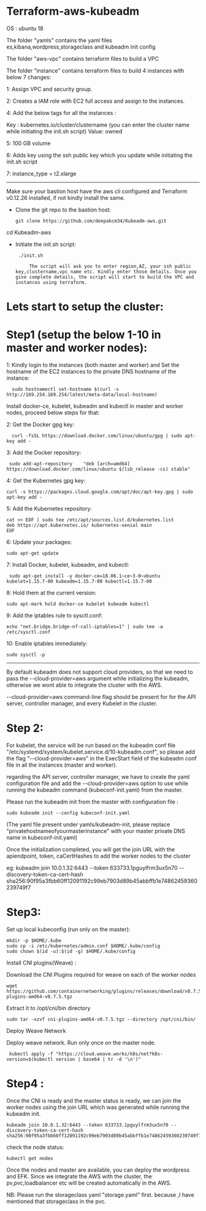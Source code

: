 # Terraform-aws-kubeadm

OS : ubuntu 18

The folder "yamls" contains the yaml files es,kibana,wordpress,storageclass and kubeadm init config

The folder "aws-vpc" contains terraform files to build a VPC

The folder "instance" contains terraform files to build 4 instances with below 7 changes:
 
 1: Assign VPC and security group.
 
 2: Creates a IAM role with EC2 full access and assign to the instances.
 
 4: Add the below tags for all the instances :
 
  Key : kubernetes.io/cluster/clustername (you can enter the cluster name while initiating the init.sh script)
  Value: owned 

  5: 100 GB volume

  6: Adds key using the ssh public key which you update while initiating the init.sh script

  7: instance_type = t2.xlarge

************************************************************************************************************

Make sure your bastion host have the aws cli configured and  Terraform v0.12.26 installed, if not kindly install the same.


* Clone the git repo to the bastion host:

      git clone https://github.com/deepakcm34/Kubeadm-aws.git

cd Kubeadm-aws


* Initiate the init.sh script:

       ./init.sh

           The script will ask you to enter region,AZ, your ssh public key,clustername,vpc name etc. Kindly enter those details. Once you give complete details, the script will start to build the VPC and instances using terraform.


#      Lets start to setup the cluster:


# Step1 (setup the below 1-10 in master and worker nodes):

  1: Kindly login to the instances (both master and worker) and Set the hostname of the EC2 instances to the private DNS hostname of the instance:
 
      sudo hostnamectl set-hostname $(curl -s http://169.254.169.254/latest/meta-data/local-hostname)
 
 Install docker-ce, kubelet, kubeadm and kubectl in master and worker nodes, proceed below steps for that:
 
  2: Get the Docker gpg key:

      curl -fsSL https://download.docker.com/linux/ubuntu/gpg | sudo apt-key add -

  3: Add the Docker repository:

     sudo add-apt-repository    "deb [arch=amd64] https://download.docker.com/linux/ubuntu $(lsb_release -cs) stable"
  
  
   4: Get the Kubernetes gpg key:

    curl -s https://packages.cloud.google.com/apt/doc/apt-key.gpg | sudo apt-key add -

   5: Add the Kubernetes repository:

    cat << EOF | sudo tee /etc/apt/sources.list.d/kubernetes.list
    deb https://apt.kubernetes.io/ kubernetes-xenial main
    EOF

   6: Update your packages:

    sudo apt-get update

   7: Install Docker, kubelet, kubeadm, and kubectl:
  
     sudo apt-get install -y docker-ce=18.06.1~ce~3-0~ubuntu kubelet=1.15.7-00 kubeadm=1.15.7-00 kubectl=1.15.7-00

   8: Hold them at the current version:

    sudo apt-mark hold docker-ce kubelet kubeadm kubectl

   9: Add the iptables rule to sysctl.conf:

    echo "net.bridge.bridge-nf-call-iptables=1" | sudo tee -a /etc/sysctl.conf

   10: Enable iptables immediately:

    sudo sysctl -p


---------------------------------------------------------------

By default kubeadm does not support cloud providers, so that we need to pass the --cloud-provider=aws argument while initializing the kubeadm, otherwise we wont able to integrate the cluster with the AWS.

--cloud-provider=aws command-line flag should be present for for the API server, controller manager, and every Kubelet in the cluster.

# Step 2:

For kubelet, the service will be run based on the kubeadm conf file "/etc/systemd/system/kubelet.service.d/10-kubeadm.conf", so please add the flag "--cloud-provider=aws" in the ExecStart field of the kubeadm conf file in all the instances (master and worker).

regarding the  API server, controller manager, we have to create the yaml configuration file and add the --cloud-provider=aws option to use while running the kubeadm command (kubeconf-init.yaml) from the master.

Please run the kubeadm init from the master with configuration file : 

    sudo kubeadm init --config kubeconf-init.yaml
    
(The yaml file present under yamls/kubeadm-init, please replace "privatehostnameofyourmasterinstance" with your master private DNS name in kubeconf-init.yaml)

Once the initialization completed, you will get the join URL with the apiendpoint, token,  caCertHashes to add the worker nodes to the cluster

eg:   kubeadm join 10.0.1.32:6443 --token 633733.1pguylfrm3ux5n70 --discovery-token-ca-cert-hash sha256:90f95a3fbb60ff12091192c99eb7903d89b45abbffb1e74862459360239749f7

# Step3:


Set up local kubeconfig (run only on the master):

    mkdir -p $HOME/.kube
    sudo cp -i /etc/kubernetes/admin.conf $HOME/.kube/config
    sudo chown $(id -u):$(id -g) $HOME/.kube/config




Install CNI plugins(Weave) :

Download the CNI Plugins required for weave on each of the worker nodes

    wget https://github.com/containernetworking/plugins/releases/download/v0.7.5/cni-plugins-amd64-v0.7.5.tgz

Extract it to /opt/cni/bin directory

    sudo tar -xzvf cni-plugins-amd64-v0.7.5.tgz --directory /opt/cni/bin/

Deploy Weave Network

Deploy weave network. Run only once on the master node.

     kubectl apply -f "https://cloud.weave.works/k8s/net?k8s-version=$(kubectl version | base64 | tr -d '\n')"




# Step4 :

Once the CNI is ready and the master status is ready, we can join the worker nodes using the join URL which was generated while running the kubeadm init.

    kubeadm join 10.0.1.32:6443 --token 633733.1pguylfrm3ux5n70 --discovery-token-ca-cert-hash    sha256:90f95a3fbb60ff12091192c99eb7903d89b45abbffb1e74862459360239749f7




check the node status:

    kubectl get nodes


Once the nodes and master are available, you can deploy the wordpress and EFK. Since we integrate the AWS with the cluster, the pv,pvc,loadbalancer etc will be created automatically in the AWS.

NB: Please run the storageclass yaml "storage.yaml" first. because ,I have mentioned that storageclass in the pvc.
